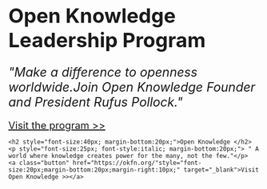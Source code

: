 ---
---
<div class="hero-2">
  <div class="hero-content">
    <h2 style="font-size:40px; margin-bottom:20px;">Open Knowledge Leadership Program</h2>
    <p style="font-size:25px; font-style:italic; margin-bottom:20px;"> "Make a difference to openness worldwide.Join Open Knowledge Founder and President Rufus Pollock."</p>
    <a class="button" href="http://open-leaders.com/"style="font-size:20px;margin-bottom:80px;margin-right:10px;" target="_blank">Visit the program >></a>

    <h2 style="font-size:40px; margin-bottom:20px;">Open Knowledge </h2>
    <p style="font-size:25px; font-style:italic; margin-bottom:20px;"> " A world where knowledge creates power for the many, not the few."</p>
    <a class="button" href="https://okfn.org/"style="font-size:20px;margin-bottom:20px;margin-right:10px;" target="_blank">Visit Open Knowledge >></a>


  </div>
</div>
